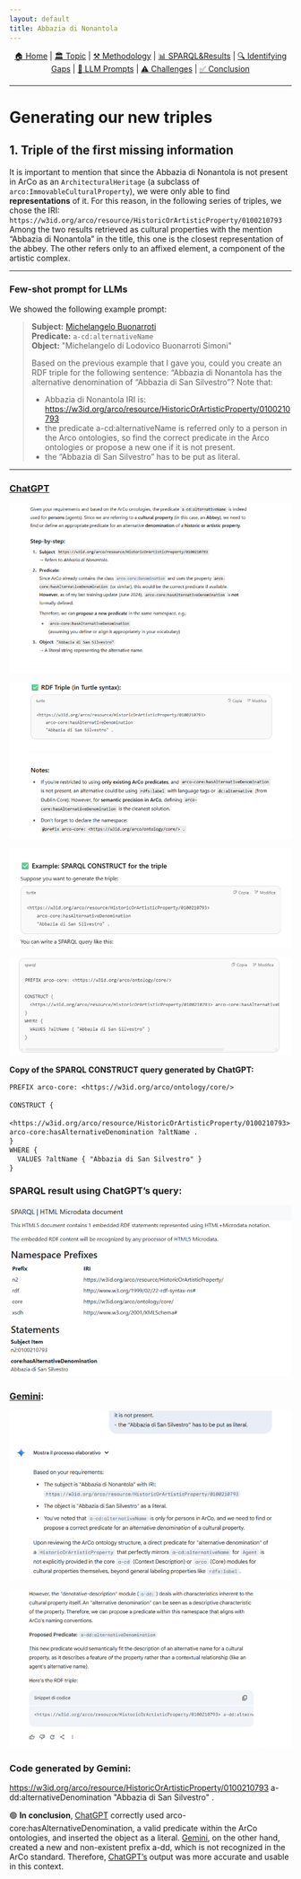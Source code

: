 ```yaml
---
layout: default
title: Abbazia di Nonantola
---
```


<div style="text-align: center; margin-bottom: 20px;">
  <a href="index.html">🏠 Home</a> |
  <a href="topic.html">🏛️ Topic</a> |
  <a href="methodology.html">⚒️ Methodology</a> |
  <a href="sparql.html">📊 SPARQL&Results</a> |
  <a href="gaps.html">🔍 Identifying Gaps</a> |
  <a href="prompts.html">💬 LLM Prompts</a> |
  <a href="challenges.html">⚠️ Challenges</a> |
  <a href="conclusion.html">✅ Conclusion</a>
</div>

---

# Generating our new triples

## 1. Triple of the first missing information

It is important to mention that since the Abbazia di Nonantola is not present in ArCo as an `ArchitecturalHeritage` (a subclass of `arco:ImmovableCulturalProperty`), we were only able to find **representations** of it. For this reason, in the following series of triples, we chose the IRI:  
`https://w3id.org/arco/resource/HistoricOrArtisticProperty/0100210793`  
Among the two results retrieved as cultural properties with the mention “Abbazia di Nonantola” in the title, this one is the closest representation of the abbey. The other refers only to an affixed element, a component of the artistic complex.

---

### Few-shot prompt for LLMs

We showed the following example prompt:

> **Subject:** [Michelangelo Buonarroti](https://w3id.org/arco/resource/Agent/56d8ee32618291c12ae4f357db49c221)  
> **Predicate:** `a-cd:alternativeName`  
> **Object:** "Michelangelo di Lodovico Buonarroti Simoni"  
>  
> Based on the previous example that I gave you, could you create an RDF triple for the following sentence: “Abbazia di Nonantola has the alternative denomination of “Abbazia di San Silvestro”? Note that:  
> - Abbazia di Nonantola IRI is: https://w3id.org/arco/resource/HistoricOrArtisticProperty/0100210793  
> - the predicate a-cd:alternativeName is referred only to a person in the Arco ontologies, so find the correct predicate in the Arco ontologies or propose a new one if it is not present.  
> - the “Abbazia di San Silvestro” has to be put as literal.

---

### [ChatGPT](https://chatgpt.com/)

![Screenshot](assets/images/rdf_1.png) 

![Screenshot](assets/images/rdf_2.png) 

![Screenshot](assets/images/rdf_3.png) 

![Screenshot](assets/images/rdf_4.png)

**Copy of the SPARQL CONSTRUCT query generated by ChatGPT:**

```sparql
PREFIX arco-core: <https://w3id.org/arco/ontology/core/>

CONSTRUCT {
  <https://w3id.org/arco/resource/HistoricOrArtisticProperty/0100210793> arco-core:hasAlternativeDenomination ?altName .
}
WHERE {
  VALUES ?altName { "Abbazia di San Silvestro" }
}
```

### SPARQL result using ChatGPT’s query:

![Screenshot](assets/images/rdf_5.png)

### [Gemini](https://gemini.google.com/app):

![Rdf](assets/images/rdf_6.png)

![Rdf](assets/images/rdf_7.png)

### Code generated by Gemini:

<https://w3id.org/arco/resource/HistoricOrArtisticProperty/0100210793> a-dd:alternativeDenomination "Abbazia di San Silvestro" .

🟢 **In conclusion**, [ChatGPT](https://chatgpt.com/) correctly used arco-core:hasAlternativeDenomination, a valid predicate within the ArCo ontologies, and inserted the object as a literal. [Gemini](https://gemini.google.com/app), on the other hand, created a new and non-existent prefix a-dd, which is not recognized in the ArCo standard. Therefore, [ChatGPT’s](https://chatgpt.com/) output was more accurate and usable in this context.
